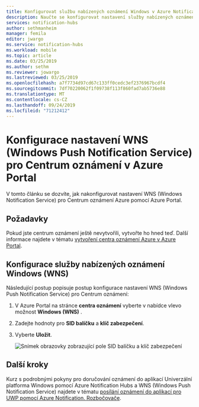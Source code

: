 ```yaml
---
title: Konfigurovat službu nabízených oznámení Windows v Azure Notification Hubs | Microsoft Docs
description: Naučte se konfigurovat nastavení služby nabízených oznámení Windows pro Centrum oznámení Azure.
services: notification-hubs
author: sethmanheim
manager: femila
editor: jwargo
ms.service: notification-hubs
ms.workload: mobile
ms.topic: article
ms.date: 03/25/2019
ms.author: sethm
ms.reviewer: jowargo
ms.lastreviewed: 03/25/2019
ms.openlocfilehash: a7f7734d97cd67c133ff0cedc3ef2376967bcdf4
ms.sourcegitcommit: 7df70220062f1f09738f113f860fad7ab5736e88
ms.translationtype: MT
ms.contentlocale: cs-CZ
ms.lasthandoff: 09/24/2019
ms.locfileid: "71212412"
---
```

# <a name="configure-windows-push-notification-service-wns-settings-for-a-notification-hub-in-the-azure-portal"></a>Konfigurace nastavení WNS (Windows Push Notification Service) pro Centrum oznámení v Azure Portal
V tomto článku se dozvíte, jak nakonfigurovat nastavení WNS (Windows Notification Service) pro Centrum oznámení Azure pomocí Azure Portal.  

## <a name="prerequisites"></a>Požadavky
Pokud jste centrum oznámení ještě nevytvořili, vytvořte ho hned teď. Další informace najdete v tématu [vytvoření centra oznámení Azure v Azure Portal](create-notification-hub-portal.md). 

## <a name="configure-windows-push-notification-service-wns"></a>Konfigurace služby nabízených oznámení Windows (WNS)

Následující postup popisuje postup konfigurace nastavení WNS (Windows Push Notification Service) pro Centrum oznámení: 

1. V Azure Portal na stránce **centra oznámení** vyberte v nabídce vlevo možnost **Windows (WNS)** .
2. Zadejte hodnoty pro **SID balíčku** a **klíč zabezpečení**.
3. Vyberte **Uložit**.

   ![Snímek obrazovky zobrazující pole SID balíčku a klíč zabezpečení](./media/notification-hubs-windows-store-dotnet-get-started/notification-hub-configure-wns.png)

## <a name="next-steps"></a>Další kroky
Kurz s podrobnými pokyny pro doručování oznámení do aplikací Univerzální platforma Windows pomocí Azure Notification Hubs a WNS (Windows Push Notification Service) najdete v tématu [posílání oznámení do aplikací pro UWP pomocí Azure Notification. Rozbočovače](notification-hubs-windows-store-dotnet-get-started-wns-push-notification.md).


